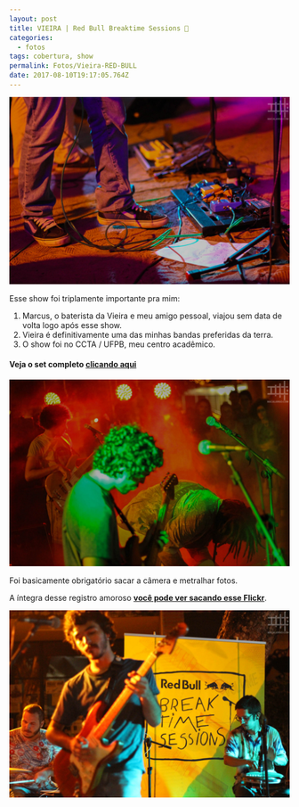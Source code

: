 ```yaml
---
layout: post
title: VIEIRA | Red Bull Breaktime Sessions 🎸
categories:
  - fotos
tags: cobertura, show
permalink: Fotos/Vieira-RED-BULL
date: 2017-08-10T19:17:05.764Z
---
```

![](/images/uploads/1_w7n6yu6d4wjmyil492ocpw.png)

Esse show foi triplamente importante pra mim:

1. Marcus, o baterista da Vieira e meu amigo pessoal, viajou sem data de volta logo após esse show.
2. Vieira é definitivamente uma das minhas bandas preferidas da terra.
3. O show foi no CCTA / UFPB, meu centro acadêmico.

#### Veja o set completo [clicando aqui](https://flic.kr/s/aHskWFq2Lw)

![](/images/uploads/1_htnoqhrzesxesyqzb6utow.png)

Foi basicamente obrigatório sacar a câmera e metralhar fotos.

A íntegra desse registro amoroso **[você pode ver sacando esse Flickr](https://flic.kr/s/aHskWFq2Lw)**.

![](/images/uploads/1_dzeat480gdllats-lkgu_g.png)